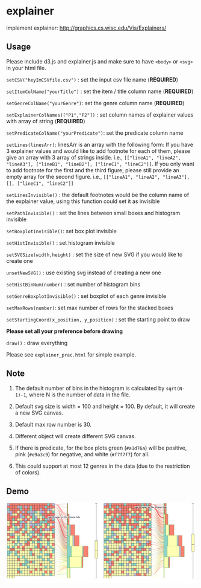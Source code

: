 # explainer
implement explainer: http://graphics.cs.wisc.edu/Vis/Explainers/

## Usage
Please include d3.js and explainer.js and 
make sure to have `<body>` or `<svg>` in your html file.

`setCSV("heyImCSVfile.csv")` : set the input csv file name (**REQUIRED**)

`setItemColName("yourTitle")` : set the item / title column name (**REQUIRED**)

`setGenreColName("yourGenre")`: set the genre column name (**REQUIRED**)

`setExplainerColNames(["P1","P2"])` : set column names of explainer values with array of string (**REQUIRED**)

`setPredicateColName("yourPredicate")`: set the predicate column name

`setLines(linesArr)`: linesArr is an array with the following form:
If you have 3 explainer values and would like to add footnote for each of them,
please give an array with 3 array of strings inside. i.e., `[["lineA1", "lineA2", "lineA3"], ["lineB1", "lineB2"], ["lineC1", "lineC2"]]`.
If you only want to add footnote for the first and the third figure, please still provide an empty array for the second figure. i.e., 
`[["lineA1", "lineA2", "lineA3"], [], ["lineC1", "lineC2"]]`
		
`setLinesInvisible()` : the default footnotes would be the column name of the explainer value, 
using this function could set it as invisible

`setPathInvisible()` : set the lines between small boxes and histogram invisible

`setBoxplotInvisible()`: set box plot invisible

`setHistInvisible()` : set histogram invisible

`setSVGSize(width,height)` : set the size of new SVG if you would like to create one

`unsetNewSVG()` : use existing svg instead of creating a new one

`setHistBinNum(number)` : set number of histogram bins

`setGenreBoxplotInvisible()` : set boxplot of each genre invisible

`setMaxRows(number)`: set max number of rows for the stacked boxes

`setStartingCoord(x_position, y_position)` : set the starting point to draw

**Please set all your preference before drawing**

`draw()` : draw everything

Please see `explainer_prac.html` for simple example.

## Note
1. The default number of bins in the histogram is calculated by `sqrt(N-1)-1`, where
N is the number of data in the file.

2. Default svg size is width = 100 and height = 100. By default, it will create a new SVG canvas.

3. Default max row number is 30.

4. Different object will create different SVG canvas.

5. If there is predicate, for the box plots green (`#a1d76a`) will be positive,
pink (`#e9a3c9`) for negative, and white (`#f7f7f7`) for all.

6. This could support at most 12 genres in the data (due to the restriction of
colors).

## Demo
![ScreenShot](https://github.com/eyeccc/explainer/blob/master/explainer.png)

